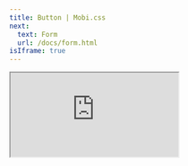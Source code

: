 ```yaml
---
title: Button | Mobi.css
next:
  text: Form
  url: /docs/form.html
isIframe: true
---
```


<iframe src="https://mobi-css.github.io/mobi-plugin-button/" class="site-iframe unit"></iframe>